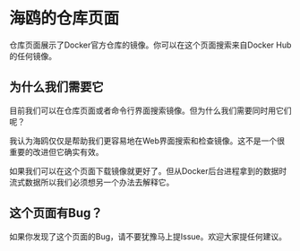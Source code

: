 
# 海鸥的仓库页面

仓库页面展示了Docker官方仓库的镜像。你可以在这个页面搜索来自Docker Hub的任何镜像。

## 为什么我们需要它

目前我们可以在仓库页面或者命令行界面搜索镜像。但为什么我们需要同时用它们呢？

我认为海鸥仅仅是帮助我们更容易地在Web界面搜索和检查镜像。这不是一个很重要的改进但它确实有效。

如果我们可以在这个页面下载镜像就更好了。但从Docker后台进程拿到的数据时流式数据所以我们必须想另一个办法去解释它。

## 这个页面有Bug？

如果你发现了这个页面的Bug，请不要犹豫马上提Issue。欢迎大家提任何建议。
